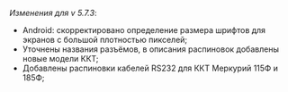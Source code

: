_Изменения для v 5.7.3_:
- Android: скорректировано определение размера шрифтов для экранов с большой плотностью пикселей;
- Уточнены названия разъёмов, в описания распиновок добавлены новые модели ККТ;
- Добавлены распиновки кабелей RS232 для ККТ Меркурий 115Ф и 185Ф;
